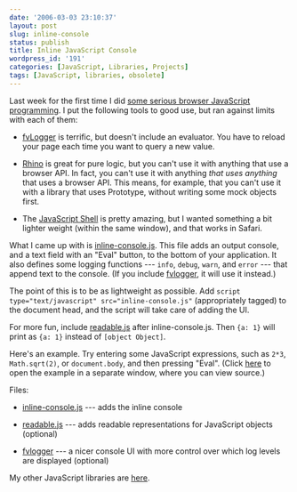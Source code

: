 ```yaml
---
date: '2006-03-03 23:10:37'
layout: post
slug: inline-console
status: publish
title: Inline JavaScript Console
wordpress_id: '191'
categories: [JavaScript, Libraries, Projects]
tags: [JavaScript, libraries, obsolete]
---
```


Last week for the first time I did [some serious browser JavaScript programming](/tools/rework).  I put the following tools to good use, but ran against limits with each of them:

* [fvLogger](http://www.alistapart.com/articles/jslogging) is terrific, but doesn't include an evaluator.  You have to reload your page each time you want to query a new value.

* [Rhino](http://www.mozilla.org/rhino/) is great for pure logic, but you can't use it with anything that use a browser API.  In fact, you can't use it with anything *that uses anything* that uses a browser API.  This means, for example, that you can't use it with a library that uses Prototype, without writing some mock objects first.

* The [JavaScript Shell](http://www.squarefree.com/shell/) is pretty amazing, but I wanted something a bit lighter weight (within the same window), and that works in Safari.

What I came up with is [inline-console.js](/sources/javascript/inline-console.js).  This file adds an output console, and a text field with an "Eval" button, to the bottom of your application.  It also defines some logging functions --- `info`, `debug`, `warn`, and `error` --- that append text to the console.  (If you include [fvlogger](http://www.alistapart.com/articles/jslogging), it will use it instead.)

The point of this is to be as lightweight as possible.  Add
`script type="text/javascript" src="inline-console.js"` (appropriately tagged) to the document head, and the script will take care of adding the UI.

For more fun, include [readable.js](/archives/2006/03/readable-javascript-values) after inline-console.js.  Then `{a: 1}` will print as `{a: 1}` instead of `[object Object]`.

Here's an example.  Try entering some JavaScript expressions, such as `2*3`, `Math.sqrt(2)`, or `document.body`, and then pressing "Eval".  (Click [here](/sources/javascript/demos/inline-console.html) to open the example in a separate window, where you can view source.)

Files:

* [inline-console.js](/sources/javascript/inline-console.js) --- adds the inline console

* [readable.js](/sources/javascript/readable.js) --- adds readable representations for JavaScript objects (optional)

* [fvlogger](http://www.alistapart.com/articles/jslogging) --- a nicer console UI with more control over which log levels are displayed (optional)

My other JavaScript libraries are [here](/sources/javascript).
